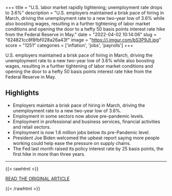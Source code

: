 +++
title = "U.S. labor market rapidly tightening; unemployment rate drops to 3.6%"
description = "U.S. employers maintained a brisk pace of hiring in March, driving the unemployment rate to a new two-year low of 3.6% while also boosting wages, resulting in a further tightening of labor market conditions and opening the door to a hefty 50 basis points interest rate hike from the Federal Reserve in May."
date = "2022-04-02 10:14:06"
slug = "624821cc8f8fbf028a26a43f"
image = "https://i.imgur.com/bS3P9Jt.jpg"
score = "1251"
categories = ['inflation', 'jobs', 'payrolls']
+++

U.S. employers maintained a brisk pace of hiring in March, driving the unemployment rate to a new two-year low of 3.6% while also boosting wages, resulting in a further tightening of labor market conditions and opening the door to a hefty 50 basis points interest rate hike from the Federal Reserve in May.

## Highlights

- Employers maintain a brisk pace of hiring in March, driving the unemployment rate to a new two-year low of 3.6%.
- Employment in some sectors now above pre-pandemic levels.
- Employment in professional and business services, financial activities and retail sectors.
- Employment is now 1.6 million jobs below its pre-Pandemic level.
- President Joe Biden welcomed the upbeat report saying more people working could help ease the pressure on supply chains.
- The Fed last month raised its policy interest rate by 25 basis points, the first hike in more than three years.

---

{{< rawhtml >}}
  <p class="article-category">
    <a target="_blank" href="https://www.reuters.com/world/us/us-job-growth-solid-march-unemployment-rate-falls-36-2022-04-01/">READ THE ORIGINAL ARTICLE</a>
  </p>
{{< /rawhtml >}}
